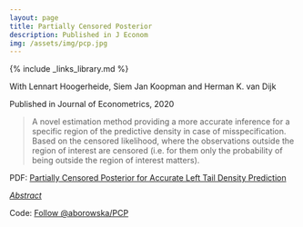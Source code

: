 ```yaml
---
layout: page
title: Partially Censored Posterior
description: Published in J Econom
img: /assets/img/pcp.jpg
---
```

{% include _links_library.md %}

<script type="text/javascript">
 function showhide(id) {
    var e = document.getElementById(id);
    e.style.display = (e.style.display == 'block') ? 'none' : 'block';
 }
</script>

With Lennart Hoogerheide, Siem Jan Koopman and Herman K. van Dijk

Published in Journal of Econometrics, 2020

> A novel estimation method  providing a more accurate inference for a specific region of the predictive density  in case of misspecification. Based on the censored likelihood, where the observations outside the region of interest are censored (i.e. for them only the probability of being outside the region of interest matters). 

<i class="fa fa-download fa-ld" aria-hidden="true"></i> PDF: <a class="page-link" href="{{ '/research/Borowska, Hoogerheide, Koopman, Van Dijk - Partially Censored Posterior for Robust and Efficient Risk Evaluation.pdf' | prepend: site.baseurl | prepend: site.url }}">Partially Censored Posterior for Accurate Left Tail Density Prediction</a>

<i class="fa fa-sticky-note" aria-hidden="true"></i> <a href="javascript:showhide('pcp')">_Abstract_</a>
<div id="pcp" style="display:none;">
<p>  <div style="font-size:0.85em; text-align: justify;"> A novel approach to inference for a specific region of the predictive distribution is introduced. An important domain of application is accurate prediction of financial risk measures, where the area of interest is the left tail of the predictive density of logreturns. Our proposed approach originates from the Bayesian approach to parameter estimation and time series forecasting, however it is robust in the sense that it provides a more accurate estimation of the predictive density in the region of interest in case of misspecification. The first main contribution of the paper is the novel concept of the Partially Censored Posterior (PCP), where the set of model parameters is partitioned into two subsets: for the first subset of parameters we consider the standard marginal posterior, for the second subset of parameters (that are particularly related to the region of interest) we consider the conditional censored posterior. The censoring means that observations outside the region of interest are censored: for those observations only the probability of being outside the region of interest matters. This approach yields more precise parameter estimation than a fully censored posterior for all parameters, and has more focus on the region of interest than a standard Bayesian approach. The second main contribution is that we introduce two novel methods for computationally efficient simulation: Conditional MitISEM, a Markov chain Monte Carlo method to simulate model parameters from the Partially Censored Posterior, and PCP-QERMit, an Importance Sampling method that is introduced to further decrease the numerical standard errors of the Value-at-Risk and Expected Shortfall estimators. The third main contribution is that we consider the effect of using a time-varying boundary of the region of interest, which may provide more information about the left tail of the distribution of the standardized innovations. Extensive simulation and empirical studies show the ability of the introduced method to outperform standard approaches.</div> </p>
</div>

Code: <a class="github-button" href="https://github.com/aborowska/PCP" data-size="large" aria-label="Follow @aborowska/PCP on GitHub">Follow @aborowska/PCP</a>